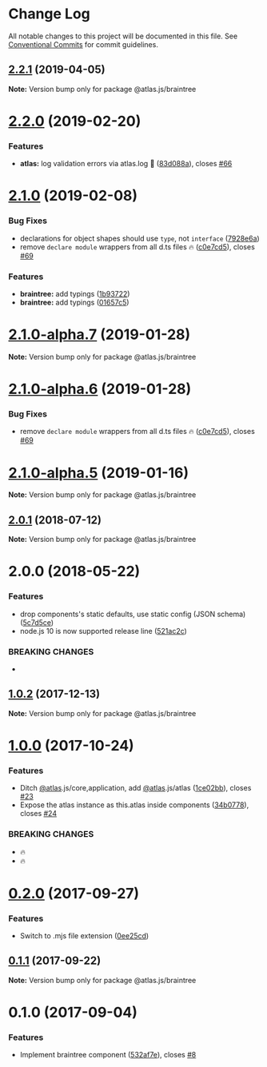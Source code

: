 # Change Log

All notable changes to this project will be documented in this file.
See [Conventional Commits](https://conventionalcommits.org) for commit guidelines.

## [2.2.1](https://github.com/strvcom/atlas.js/compare/@atlas.js/braintree@2.2.0...@atlas.js/braintree@2.2.1) (2019-04-05)

**Note:** Version bump only for package @atlas.js/braintree





# [2.2.0](https://github.com/strvcom/atlas.js/compare/@atlas.js/braintree@2.1.0...@atlas.js/braintree@2.2.0) (2019-02-20)


### Features

* **atlas:** log validation errors via atlas.log 🔎 ([83d088a](https://github.com/strvcom/atlas.js/commit/83d088a)), closes [#66](https://github.com/strvcom/atlas.js/issues/66)





# [2.1.0](https://github.com/strvcom/atlas.js/compare/@atlas.js/braintree@2.0.1...@atlas.js/braintree@2.1.0) (2019-02-08)


### Bug Fixes

* declarations for object shapes should use `type`, not `interface` ([7928e6a](https://github.com/strvcom/atlas.js/commit/7928e6a))
* remove `declare module` wrappers from all d.ts files 🔥 ([c0e7cd5](https://github.com/strvcom/atlas.js/commit/c0e7cd5)), closes [#69](https://github.com/strvcom/atlas.js/issues/69)


### Features

* **braintree:** add typings ([1b93722](https://github.com/strvcom/atlas.js/commit/1b93722))
* **braintree:** add typings ([01657c5](https://github.com/strvcom/atlas.js/commit/01657c5))





# [2.1.0-alpha.7](https://github.com/strvcom/atlas.js/compare/@atlas.js/braintree@2.1.0-alpha.6...@atlas.js/braintree@2.1.0-alpha.7) (2019-01-28)

**Note:** Version bump only for package @atlas.js/braintree





# [2.1.0-alpha.6](https://github.com/strvcom/atlas.js/compare/@atlas.js/braintree@2.1.0-alpha.5...@atlas.js/braintree@2.1.0-alpha.6) (2019-01-28)


### Bug Fixes

* remove `declare module` wrappers from all d.ts files 🔥 ([c0e7cd5](https://github.com/strvcom/atlas.js/commit/c0e7cd5)), closes [#69](https://github.com/strvcom/atlas.js/issues/69)





# [2.1.0-alpha.5](https://github.com/strvcom/atlas.js/compare/@atlas.js/braintree@2.1.0-alpha.4...@atlas.js/braintree@2.1.0-alpha.5) (2019-01-16)

**Note:** Version bump only for package @atlas.js/braintree





<a name="2.0.1"></a>
## [2.0.1](https://github.com/strvcom/atlas.js/compare/@atlas.js/braintree@2.0.0...@atlas.js/braintree@2.0.1) (2018-07-12)




**Note:** Version bump only for package @atlas.js/braintree

<a name="2.0.0"></a>
# 2.0.0 (2018-05-22)


### Features

* drop components's static defaults, use static config (JSON schema) ([5c7d5ce](https://github.com/strvcom/atlas.js/commit/5c7d5ce))
* node.js 10 is now supported release line ([521ac2c](https://github.com/strvcom/atlas.js/commit/521ac2c))


### BREAKING CHANGES

* 




<a name="1.0.2"></a>
## [1.0.2](https://github.com/strvcom/atlas.js/compare/@atlas.js/braintree@1.0.1...@atlas.js/braintree@1.0.2) (2017-12-13)




**Note:** Version bump only for package @atlas.js/braintree

<a name="1.0.0"></a>
# [1.0.0](https://github.com/strvcom/atlas.js/compare/@atlas.js/braintree@0.2.0...@atlas.js/braintree@1.0.0) (2017-10-24)


### Features

* Ditch [@atlas](https://github.com/atlas).js/core,application, add [@atlas](https://github.com/atlas).js/atlas ([1ce02bb](https://github.com/strvcom/atlas.js/commit/1ce02bb)), closes [#23](https://github.com/strvcom/atlas.js/issues/23)
* Expose the atlas instance as this.atlas inside components ([34b0778](https://github.com/strvcom/atlas.js/commit/34b0778)), closes [#24](https://github.com/strvcom/atlas.js/issues/24)


### BREAKING CHANGES

* 🔥
* 🔥




<a name="0.2.0"></a>
# [0.2.0](https://github.com/strvcom/atlas.js/compare/@atlas.js/braintree@0.1.1...@atlas.js/braintree@0.2.0) (2017-09-27)


### Features

* Switch to .mjs file extension ([0ee25cd](https://github.com/strvcom/atlas.js/commit/0ee25cd))




<a name="0.1.1"></a>
## [0.1.1](https://github.com/strvcom/atlas.js/compare/@atlas.js/braintree@0.1.0...@atlas.js/braintree@0.1.1) (2017-09-22)




**Note:** Version bump only for package @atlas.js/braintree

<a name="0.1.0"></a>
# 0.1.0 (2017-09-04)


### Features

* Implement braintree component ([532af7e](https://github.com/strvcom/atlas.js/commit/532af7e)), closes [#8](https://github.com/strvcom/atlas.js/issues/8)
